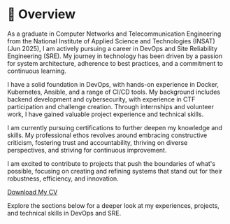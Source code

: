 # 📖 Overview

As a graduate in Computer Networks and Telecommunication Engineering from the National Institute of Applied Science and Technologies (INSAT) (Jun 2025), I am actively pursuing a career in DevOps and Site Reliability Engineering (SRE). My journey in technology has been driven by a passion for system architecture, adherence to best practices, and a commitment to continuous learning.

I have a solid foundation in DevOps, with hands-on experience in Docker, Kubernetes, Ansible, and a range of CI/CD tools. My background includes backend development and cybersecurity, with experience in CTF participation and challenge creation. Through internships and volunteer work, I have gained valuable project experience and technical skills.

I am currently pursuing certifications to further deepen my knowledge and skills. My professional ethos revolves around embracing constructive criticism, fostering trust and accountability, thriving on diverse perspectives, and striving for continuous improvement.

I am excited to contribute to projects that push the boundaries of what's possible, focusing on creating and refining systems that stand out for their robustness, efficiency, and innovation.

[Download My CV](./OussemaNewResume_1page.pdf) 

Explore the sections below for a deeper look at my experiences, projects, and technical skills in DevOps and SRE.
